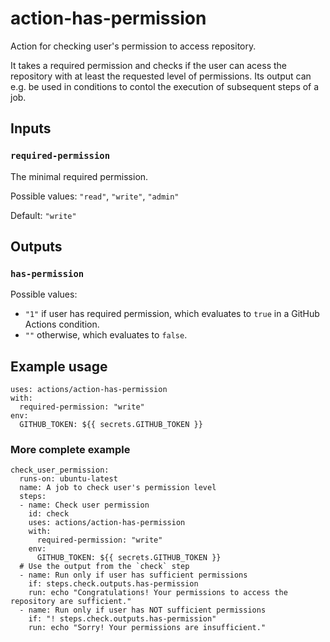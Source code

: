 # action-has-permission

Action for checking user's permission to access repository.

It takes a required permission and checks if the user can acess the repository with at least the requested level of permissions. Its output can e.g. be used in conditions to contol the execution of subsequent steps of a job.

## Inputs

### `required-permission`

The minimal required permission.

Possible values: `"read"`, `"write"`, `"admin"` 

Default: `"write"`

## Outputs

### `has-permission`

Possible values:

- `"1"` if user has required permission, which evaluates to `true` in a GitHub Actions condition.
- `""` otherwise, which evaluates to `false`.

## Example usage

```
uses: actions/action-has-permission
with:
  required-permission: "write"
env:
  GITHUB_TOKEN: ${{ secrets.GITHUB_TOKEN }}
```

### More complete example

```
check_user_permission:
  runs-on: ubuntu-latest
  name: A job to check user's permission level
  steps:
  - name: Check user permission
    id: check
    uses: actions/action-has-permission
    with:
      required-permission: "write"
    env:
      GITHUB_TOKEN: ${{ secrets.GITHUB_TOKEN }}
  # Use the output from the `check` step
  - name: Run only if user has sufficient permissions
    if: steps.check.outputs.has-permission
    run: echo "Congratulations! Your permissions to access the repository are sufficient."
  - name: Run only if user has NOT sufficient permissions
    if: "! steps.check.outputs.has-permission"
    run: echo "Sorry! Your permissions are insufficient."
```